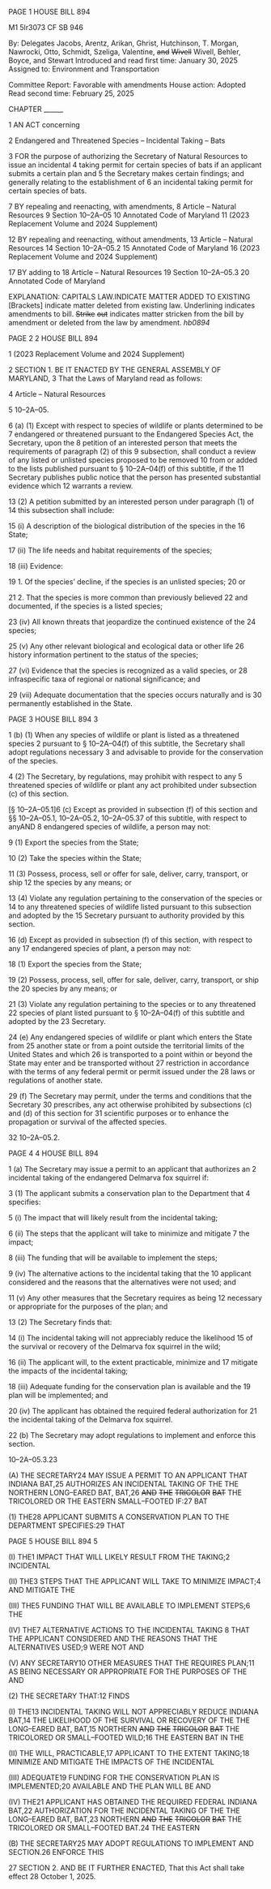 PAGE 1
HOUSE BILL 894

M1 5lr3073
CF SB 946

By: Delegates Jacobs, Arentz, Arikan, Ghrist, Hutchinson, T. Morgan, Nawrocki,
Otto, Schmidt, Szeliga, Valentine, ~~and~~ ~~Wivell~~ Wivell, Behler, Boyce, and
Stewart
Introduced and read first time: January 30, 2025
Assigned to: Environment and Transportation

Committee Report: Favorable with amendments
House action: Adopted
Read second time: February 25, 2025

CHAPTER ______

1 AN ACT concerning

2 Endangered and Threatened Species – Incidental Taking – Bats

3 FOR the purpose of authorizing the Secretary of Natural Resources to issue an incidental
4 taking permit for certain species of bats if an applicant submits a certain plan and
5 the Secretary makes certain findings; and generally relating to the establishment of
6 an incidental taking permit for certain species of bats.

7 BY repealing and reenacting, with amendments,
8 Article – Natural Resources
9 Section 10–2A–05
10 Annotated Code of Maryland
11 (2023 Replacement Volume and 2024 Supplement)

12 BY repealing and reenacting, without amendments,
13 Article – Natural Resources
14 Section 10–2A–05.2
15 Annotated Code of Maryland
16 (2023 Replacement Volume and 2024 Supplement)

17 BY adding to
18 Article – Natural Resources
19 Section 10–2A–05.3
20 Annotated Code of Maryland

EXPLANATION: CAPITALS LAW.INDICATE MATTER ADDED TO EXISTING
[Brackets] indicate matter deleted from existing law.
Underlining indicates amendments to bill.
~~Strike~~ ~~out~~ indicates matter stricken from the bill by amendment or deleted from the law by
amendment. *hb0894*

PAGE 2
2 HOUSE BILL 894

1 (2023 Replacement Volume and 2024 Supplement)

2 SECTION 1. BE IT ENACTED BY THE GENERAL ASSEMBLY OF MARYLAND,
3 That the Laws of Maryland read as follows:

4 Article – Natural Resources

5 10–2A–05.

6 (a) (1) Except with respect to species of wildlife or plants determined to be
7 endangered or threatened pursuant to the Endangered Species Act, the Secretary, upon the
8 petition of an interested person that meets the requirements of paragraph (2) of this
9 subsection, shall conduct a review of any listed or unlisted species proposed to be removed
10 from or added to the lists published pursuant to § 10–2A–04(f) of this subtitle, if the
11 Secretary publishes public notice that the person has presented substantial evidence which
12 warrants a review.

13 (2) A petition submitted by an interested person under paragraph (1) of
14 this subsection shall include:

15 (i) A description of the biological distribution of the species in the
16 State;

17 (ii) The life needs and habitat requirements of the species;

18 (iii) Evidence:

19 1. Of the species’ decline, if the species is an unlisted species;
20 or

21 2. That the species is more common than previously believed
22 and documented, if the species is a listed species;

23 (iv) All known threats that jeopardize the continued existence of the
24 species;

25 (v) Any other relevant biological and ecological data or other life
26 history information pertinent to the status of the species;

27 (vi) Evidence that the species is recognized as a valid species, or
28 infraspecific taxa of regional or national significance; and

29 (vii) Adequate documentation that the species occurs naturally and is
30 permanently established in the State.

PAGE 3
HOUSE BILL 894 3

1 (b) (1) When any species of wildlife or plant is listed as a threatened species
2 pursuant to § 10–2A–04(f) of this subtitle, the Secretary shall adopt regulations necessary
3 and advisable to provide for the conservation of the species.

4 (2) The Secretary, by regulations, may prohibit with respect to any
5 threatened species of wildlife or plant any act prohibited under subsection (c) of this section.

[§ 10–2A–05.1]6 (c) Except as provided in subsection (f) of this section and §§
10–2A–05.1, 10–2A–05.2, 10–2A–05.37 of this subtitle, with respect to anyAND
8 endangered species of wildlife, a person may not:

9 (1) Export the species from the State;

10 (2) Take the species within the State;

11 (3) Possess, process, sell or offer for sale, deliver, carry, transport, or ship
12 the species by any means; or

13 (4) Violate any regulation pertaining to the conservation of the species or
14 to any threatened species of wildlife listed pursuant to this subsection and adopted by the
15 Secretary pursuant to authority provided by this section.

16 (d) Except as provided in subsection (f) of this section, with respect to any
17 endangered species of plant, a person may not:

18 (1) Export the species from the State;

19 (2) Possess, process, sell, offer for sale, deliver, carry, transport, or ship the
20 species by any means; or

21 (3) Violate any regulation pertaining to the species or to any threatened
22 species of plant listed pursuant to § 10–2A–04(f) of this subtitle and adopted by the
23 Secretary.

24 (e) Any endangered species of wildlife or plant which enters the State from
25 another state or from a point outside the territorial limits of the United States and which
26 is transported to a point within or beyond the State may enter and be transported without
27 restriction in accordance with the terms of any federal permit or permit issued under the
28 laws or regulations of another state.

29 (f) The Secretary may permit, under the terms and conditions that the Secretary
30 prescribes, any act otherwise prohibited by subsections (c) and (d) of this section for
31 scientific purposes or to enhance the propagation or survival of the affected species.

32 10–2A–05.2.

PAGE 4
4 HOUSE BILL 894

1 (a) The Secretary may issue a permit to an applicant that authorizes an
2 incidental taking of the endangered Delmarva fox squirrel if:

3 (1) The applicant submits a conservation plan to the Department that
4 specifies:

5 (i) The impact that will likely result from the incidental taking;

6 (ii) The steps that the applicant will take to minimize and mitigate
7 the impact;

8 (iii) The funding that will be available to implement the steps;

9 (iv) The alternative actions to the incidental taking that the
10 applicant considered and the reasons that the alternatives were not used; and

11 (v) Any other measures that the Secretary requires as being
12 necessary or appropriate for the purposes of the plan; and

13 (2) The Secretary finds that:

14 (i) The incidental taking will not appreciably reduce the likelihood
15 of the survival or recovery of the Delmarva fox squirrel in the wild;

16 (ii) The applicant will, to the extent practicable, minimize and
17 mitigate the impacts of the incidental taking;

18 (iii) Adequate funding for the conservation plan is available and the
19 plan will be implemented; and

20 (iv) The applicant has obtained the required federal authorization for
21 the incidental taking of the Delmarva fox squirrel.

22 (b) The Secretary may adopt regulations to implement and enforce this section.

10–2A–05.3.23

(A) THE SECRETARY24 MAY ISSUE A PERMIT TO AN APPLICANT THAT
INDIANA BAT,25 AUTHORIZES AN INCIDENTAL TAKING OF THE THE NORTHERN
LONG–EARED BAT, BAT,26 ~~AND~~ ~~THE~~ ~~TRICOLOR~~ ~~BAT~~ THE TRICOLORED OR THE EASTERN
SMALL–FOOTED IF:27 BAT

(1) THE28 APPLICANT SUBMITS A CONSERVATION PLAN TO THE
DEPARTMENT SPECIFIES:29 THAT

PAGE 5
HOUSE BILL 894 5

(I) THE1 IMPACT THAT WILL LIKELY RESULT FROM THE
TAKING;2 INCIDENTAL

(II) THE3 STEPS THAT THE APPLICANT WILL TAKE TO MINIMIZE
IMPACT;4 AND MITIGATE THE

(III) THE5 FUNDING THAT WILL BE AVAILABLE TO IMPLEMENT
STEPS;6 THE

(IV) THE7 ALTERNATIVE ACTIONS TO THE INCIDENTAL TAKING
8 THAT THE APPLICANT CONSIDERED AND THE REASONS THAT THE ALTERNATIVES
USED;9 WERE NOT AND

(V) ANY SECRETARY10 OTHER MEASURES THAT THE REQUIRES
PLAN;11 AS BEING NECESSARY OR APPROPRIATE FOR THE PURPOSES OF THE AND

(2) THE SECRETARY THAT:12 FINDS

(I) THE13 INCIDENTAL TAKING WILL NOT APPRECIABLY REDUCE
INDIANA BAT,14 THE LIKELIHOOD OF THE SURVIVAL OR RECOVERY OF THE THE
LONG–EARED BAT, BAT,15 NORTHERN ~~AND~~ ~~THE~~ ~~TRICOLOR~~ ~~BAT~~ THE TRICOLORED OR
SMALL–FOOTED WILD;16 THE EASTERN BAT IN THE

(II) THE WILL, PRACTICABLE,17 APPLICANT TO THE EXTENT
TAKING;18 MINIMIZE AND MITIGATE THE IMPACTS OF THE INCIDENTAL

(III) ADEQUATE19 FUNDING FOR THE CONSERVATION PLAN IS
IMPLEMENTED;20 AVAILABLE AND THE PLAN WILL BE AND

(IV) THE21 APPLICANT HAS OBTAINED THE REQUIRED FEDERAL
INDIANA BAT,22 AUTHORIZATION FOR THE INCIDENTAL TAKING OF THE THE
LONG–EARED BAT, BAT,23 NORTHERN ~~AND~~ ~~THE~~ ~~TRICOLOR~~ ~~BAT~~ THE TRICOLORED OR
SMALL–FOOTED BAT.24 THE EASTERN

(B) THE SECRETARY25 MAY ADOPT REGULATIONS TO IMPLEMENT AND
SECTION.26 ENFORCE THIS

27 SECTION 2. AND BE IT FURTHER ENACTED, That this Act shall take effect
28 October 1, 2025.